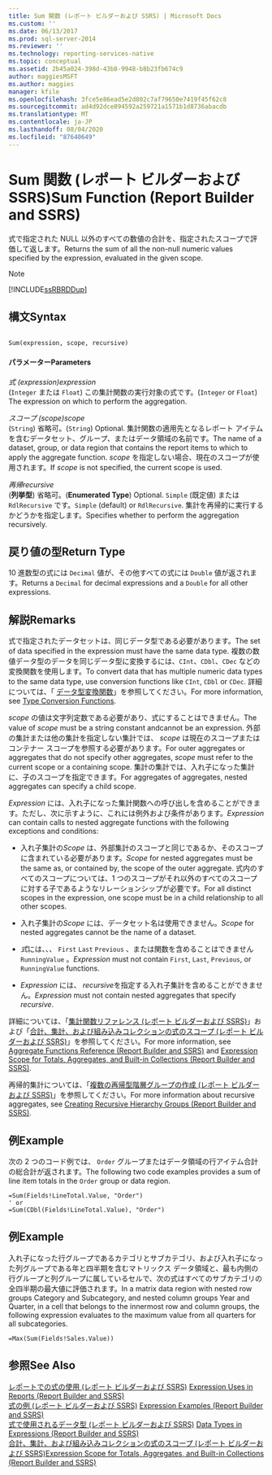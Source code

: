 ```yaml
---
title: Sum 関数 (レポート ビルダーおよび SSRS) | Microsoft Docs
ms.custom: ''
ms.date: 06/13/2017
ms.prod: sql-server-2014
ms.reviewer: ''
ms.technology: reporting-services-native
ms.topic: conceptual
ms.assetid: 2b45a024-398d-43b8-9948-b8b23fb674c9
author: maggiesMSFT
ms.author: maggies
manager: kfile
ms.openlocfilehash: 3fce5e86ead5e2d802c7af79650e7419f45f62c8
ms.sourcegitcommit: ad4d92dce894592a259721a1571b1d8736abacdb
ms.translationtype: MT
ms.contentlocale: ja-JP
ms.lasthandoff: 08/04/2020
ms.locfileid: "87640649"
---
```

# <a name="sum-function-report-builder-and-ssrs"></a><span data-ttu-id="ef2b3-102">Sum 関数 (レポート ビルダーおよび SSRS)</span><span class="sxs-lookup"><span data-stu-id="ef2b3-102">Sum Function (Report Builder and SSRS)</span></span>
  <span data-ttu-id="ef2b3-103">式で指定された NULL 以外のすべての数値の合計を、指定されたスコープで評価して返します。</span><span class="sxs-lookup"><span data-stu-id="ef2b3-103">Returns the sum of all the non-null numeric values specified by the expression, evaluated in the given scope.</span></span>  
  
> [!NOTE]  
>  [!INCLUDE[ssRBRDDup](../../includes/ssrbrddup-md.md)]  
  
## <a name="syntax"></a><span data-ttu-id="ef2b3-104">構文</span><span class="sxs-lookup"><span data-stu-id="ef2b3-104">Syntax</span></span>  
  
```  
  
Sum(expression, scope, recursive)  
```  
  
#### <a name="parameters"></a><span data-ttu-id="ef2b3-105">パラメーター</span><span class="sxs-lookup"><span data-stu-id="ef2b3-105">Parameters</span></span>  
 <span data-ttu-id="ef2b3-106">*式 (expression)*</span><span class="sxs-lookup"><span data-stu-id="ef2b3-106">*expression*</span></span>  
 <span data-ttu-id="ef2b3-107">(`Integer` または `Float`) この集計関数の実行対象の式です。</span><span class="sxs-lookup"><span data-stu-id="ef2b3-107">(`Integer` or `Float`) The expression on which to perform the aggregation.</span></span>  
  
 <span data-ttu-id="ef2b3-108">*スコープ (scope)*</span><span class="sxs-lookup"><span data-stu-id="ef2b3-108">*scope*</span></span>  
 <span data-ttu-id="ef2b3-109">(`String`) 省略可。</span><span class="sxs-lookup"><span data-stu-id="ef2b3-109">(`String`) Optional.</span></span> <span data-ttu-id="ef2b3-110">集計関数の適用先となるレポート アイテムを含むデータセット、グループ、またはデータ領域の名前です。</span><span class="sxs-lookup"><span data-stu-id="ef2b3-110">The name of a dataset, group, or data region that contains the report items to which to apply the aggregate function.</span></span> <span data-ttu-id="ef2b3-111">*scope* を指定しない場合、現在のスコープが使用されます。</span><span class="sxs-lookup"><span data-stu-id="ef2b3-111">If *scope* is not specified, the current scope is used.</span></span>  
  
 <span data-ttu-id="ef2b3-112">*再帰*</span><span class="sxs-lookup"><span data-stu-id="ef2b3-112">*recursive*</span></span>  
 <span data-ttu-id="ef2b3-113">(**列挙型**) 省略可。</span><span class="sxs-lookup"><span data-stu-id="ef2b3-113">(**Enumerated Type**) Optional.</span></span> <span data-ttu-id="ef2b3-114">`Simple` (既定値) または `RdlRecursive` です。</span><span class="sxs-lookup"><span data-stu-id="ef2b3-114">`Simple` (default) or `RdlRecursive`.</span></span> <span data-ttu-id="ef2b3-115">集計を再帰的に実行するかどうかを指定します。</span><span class="sxs-lookup"><span data-stu-id="ef2b3-115">Specifies whether to perform the aggregation recursively.</span></span>  
  
## <a name="return-type"></a><span data-ttu-id="ef2b3-116">戻り値の型</span><span class="sxs-lookup"><span data-stu-id="ef2b3-116">Return Type</span></span>  
 <span data-ttu-id="ef2b3-117">10 進数型の式には `Decimal` 値が、その他すべての式には `Double` 値が返されます。</span><span class="sxs-lookup"><span data-stu-id="ef2b3-117">Returns a `Decimal` for decimal expressions and a `Double` for all other expressions.</span></span>  
  
## <a name="remarks"></a><span data-ttu-id="ef2b3-118">解説</span><span class="sxs-lookup"><span data-stu-id="ef2b3-118">Remarks</span></span>  
 <span data-ttu-id="ef2b3-119">式で指定されたデータセットは、同じデータ型である必要があります。</span><span class="sxs-lookup"><span data-stu-id="ef2b3-119">The set of data specified in the expression must have the same data type.</span></span> <span data-ttu-id="ef2b3-120">複数の数値データ型のデータを同じデータ型に変換するには、`CInt`、`CDbl`、`CDec` などの変換関数を使用します。</span><span class="sxs-lookup"><span data-stu-id="ef2b3-120">To convert data that has multiple numeric data types to the same data type, use conversion functions like `CInt`, `CDbl` or `CDec`.</span></span> <span data-ttu-id="ef2b3-121">詳細については、「 [データ型変換関数](https://go.microsoft.com/fwlink/?LinkId=96142)」を参照してください。</span><span class="sxs-lookup"><span data-stu-id="ef2b3-121">For more information, see [Type Conversion Functions](https://go.microsoft.com/fwlink/?LinkId=96142).</span></span>  
  
 <span data-ttu-id="ef2b3-122">*scope* の値は文字列定数である必要があり、式にすることはできません。</span><span class="sxs-lookup"><span data-stu-id="ef2b3-122">The value of *scope* must be a string constant andcannot be an expression.</span></span> <span data-ttu-id="ef2b3-123">外部の集計または他の集計を指定しない集計では、 *scope* は現在のスコープまたはコンテナー スコープを参照する必要があります。</span><span class="sxs-lookup"><span data-stu-id="ef2b3-123">For outer aggregates or aggregates that do not specify other aggregates, *scope* must refer to the current scope or a containing scope.</span></span> <span data-ttu-id="ef2b3-124">集計の集計では、入れ子になった集計に、子のスコープを指定できます。</span><span class="sxs-lookup"><span data-stu-id="ef2b3-124">For aggregates of aggregates, nested aggregates can specify a child scope.</span></span>  
  
 <span data-ttu-id="ef2b3-125">*Expression* には、入れ子になった集計関数への呼び出しを含めることができます。ただし、次に示すように、これには例外および条件があります。</span><span class="sxs-lookup"><span data-stu-id="ef2b3-125">*Expression* can contain calls to nested aggregate functions with the following exceptions and conditions:</span></span>  
  
-   <span data-ttu-id="ef2b3-126">入れ子集計の*Scope* は、外部集計のスコープと同じであるか、そのスコープに含まれている必要があります。</span><span class="sxs-lookup"><span data-stu-id="ef2b3-126">*Scope* for nested aggregates must be the same as, or contained by, the scope of the outer aggregate.</span></span> <span data-ttu-id="ef2b3-127">式内のすべてのスコープについては、1 つのスコープがそれ以外のすべてのスコープに対する子であるようなリレーションシップが必要です。</span><span class="sxs-lookup"><span data-stu-id="ef2b3-127">For all distinct scopes in the expression, one scope must be in a child relationship to all other scopes.</span></span>  
  
-   <span data-ttu-id="ef2b3-128">入れ子集計の*Scope* には、データセット名は使用できません。</span><span class="sxs-lookup"><span data-stu-id="ef2b3-128">*Scope* for nested aggregates cannot be the name of a dataset.</span></span>  
  
-   <span data-ttu-id="ef2b3-129">*式*には、、、 `First` `Last` `Previous` 、または関数を含めることはできません `RunningValue` 。</span><span class="sxs-lookup"><span data-stu-id="ef2b3-129">*Expression* must not contain `First`, `Last`, `Previous`, or `RunningValue` functions.</span></span>  
  
-   <span data-ttu-id="ef2b3-130">*Expression* には、 *recursive*を指定する入れ子集計を含めることができません。</span><span class="sxs-lookup"><span data-stu-id="ef2b3-130">*Expression* must not contain nested aggregates that specify *recursive*.</span></span>  
  
 <span data-ttu-id="ef2b3-131">詳細については、「[集計関数リファレンス &#40;レポート ビルダーおよび SSRS&#41;](report-builder-functions-aggregate-functions-reference.md)」および「[合計、集計、および組み込みコレクションの式のスコープ &#40;レポート ビルダーおよび SSRS&#41;](expression-scope-for-totals-aggregates-and-built-in-collections.md)」を参照してください。</span><span class="sxs-lookup"><span data-stu-id="ef2b3-131">For more information, see [Aggregate Functions Reference &#40;Report Builder and SSRS&#41;](report-builder-functions-aggregate-functions-reference.md) and [Expression Scope for Totals, Aggregates, and Built-in Collections &#40;Report Builder and SSRS&#41;](expression-scope-for-totals-aggregates-and-built-in-collections.md).</span></span>  
  
 <span data-ttu-id="ef2b3-132">再帰的集計については、「[複数の再帰型階層グループの作成 &#40;レポート ビルダーおよび SSRS&#41;](creating-recursive-hierarchy-groups-report-builder-and-ssrs.md)」を参照してください。</span><span class="sxs-lookup"><span data-stu-id="ef2b3-132">For more information about recursive aggregates, see [Creating Recursive Hierarchy Groups &#40;Report Builder and SSRS&#41;](creating-recursive-hierarchy-groups-report-builder-and-ssrs.md).</span></span>  
  
## <a name="example"></a><span data-ttu-id="ef2b3-133">例</span><span class="sxs-lookup"><span data-stu-id="ef2b3-133">Example</span></span>  
 <span data-ttu-id="ef2b3-134">次の 2 つのコード例では、 `Order` グループまたはデータ領域の行アイテム合計の総合計が返されます。</span><span class="sxs-lookup"><span data-stu-id="ef2b3-134">The following two code examples provides a sum of line item totals in the `Order` group or data region.</span></span>  
  
```  
=Sum(Fields!LineTotal.Value, "Order")  
' or   
=Sum(CDbl(Fields!LineTotal.Value), "Order")  
```  
  
## <a name="example"></a><span data-ttu-id="ef2b3-135">例</span><span class="sxs-lookup"><span data-stu-id="ef2b3-135">Example</span></span>  
 <span data-ttu-id="ef2b3-136">入れ子になった行グループであるカテゴリとサブカテゴリ、および入れ子になった列グループである年と四半期を含むマトリックス データ領域と、最も内側の行グループと列グループに属しているセルで、次の式はすべてのサブカテゴリの全四半期の最大値に評価されます。</span><span class="sxs-lookup"><span data-stu-id="ef2b3-136">In a matrix data region with nested row groups Category and Subcategory, and nested column groups Year and Quarter, in a cell that belongs to the innermost row and column groups, the following expression evaluates to the maximum value from all quarters for all subcategories.</span></span>  
  
```  
=Max(Sum(Fields!Sales.Value))  
```  
  
## <a name="see-also"></a><span data-ttu-id="ef2b3-137">参照</span><span class="sxs-lookup"><span data-stu-id="ef2b3-137">See Also</span></span>  
 <span data-ttu-id="ef2b3-138">[レポートでの式の使用 (レポート ビルダーおよび SSRS)](expression-uses-in-reports-report-builder-and-ssrs.md) </span><span class="sxs-lookup"><span data-stu-id="ef2b3-138">[Expression Uses in Reports &#40;Report Builder and SSRS&#41;](expression-uses-in-reports-report-builder-and-ssrs.md) </span></span>  
 <span data-ttu-id="ef2b3-139">[式の例 (レポート ビルダーおよび SSRS)](expression-examples-report-builder-and-ssrs.md) </span><span class="sxs-lookup"><span data-stu-id="ef2b3-139">[Expression Examples &#40;Report Builder and SSRS&#41;](expression-examples-report-builder-and-ssrs.md) </span></span>  
 <span data-ttu-id="ef2b3-140">[式で使用されるデータ型 &#40;レポート ビルダーおよび SSRS&#41;](expressions-report-builder-and-ssrs.md) </span><span class="sxs-lookup"><span data-stu-id="ef2b3-140">[Data Types in Expressions &#40;Report Builder and SSRS&#41;](expressions-report-builder-and-ssrs.md) </span></span>  
 [<span data-ttu-id="ef2b3-141">合計、集計、および組み込みコレクションの式のスコープ (レポート ビルダーおよび SSRS)</span><span class="sxs-lookup"><span data-stu-id="ef2b3-141">Expression Scope for Totals, Aggregates, and Built-in Collections &#40;Report Builder and SSRS&#41;</span></span>](expression-scope-for-totals-aggregates-and-built-in-collections.md)  
  
  
